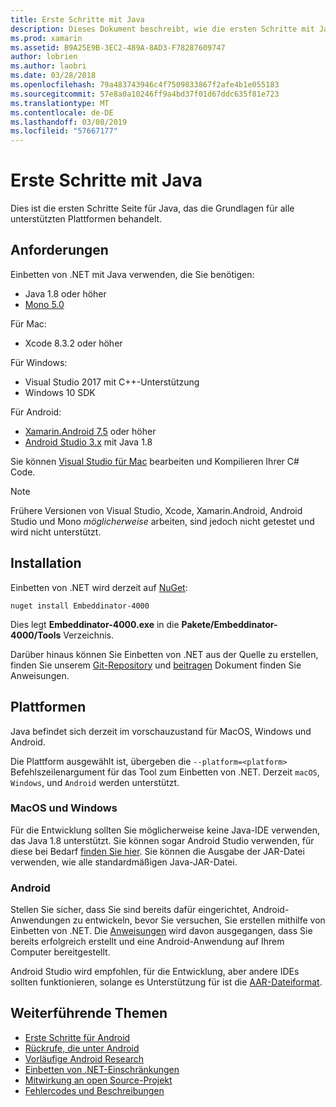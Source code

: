 ```yaml
---
title: Erste Schritte mit Java
description: Dieses Dokument beschreibt, wie die ersten Schritte mit Java mit Einbetten von .NET. Es wird erläutert, Systemanforderungen, Installation und unterstützte Plattformen.
ms.prod: xamarin
ms.assetid: B9A25E9B-3EC2-489A-8AD3-F78287609747
author: lobrien
ms.author: laobri
ms.date: 03/28/2018
ms.openlocfilehash: 79a483743946c4f7509833867f2afe4b1e055183
ms.sourcegitcommit: 57e8a0a10246ff9a4bd37f01d67ddc635f81e723
ms.translationtype: MT
ms.contentlocale: de-DE
ms.lasthandoff: 03/08/2019
ms.locfileid: "57667177"
---
```

# <a name="getting-started-with-java"></a>Erste Schritte mit Java

Dies ist die ersten Schritte Seite für Java, das die Grundlagen für alle unterstützten Plattformen behandelt.

## <a name="requirements"></a>Anforderungen

Einbetten von .NET mit Java verwenden, die Sie benötigen:

* Java 1.8 oder höher
* [Mono 5.0](https://www.mono-project.com/download/)

Für Mac:

* Xcode 8.3.2 oder höher

Für Windows:

* Visual Studio 2017 mit C++-Unterstützung
* Windows 10 SDK

Für Android:

* [Xamarin.Android 7.5](https://visualstudio.microsoft.com/xamarin/) oder höher
* [Android Studio 3.x](https://developer.android.com/studio/index.html) mit Java 1.8

Sie können [Visual Studio für Mac](https://visualstudio.microsoft.com/vs/mac/) bearbeiten und Kompilieren Ihrer C# Code.

> [!NOTE]
> Frühere Versionen von Visual Studio, Xcode, Xamarin.Android, Android Studio und Mono _möglicherweise_ arbeiten, sind jedoch nicht getestet und wird nicht unterstützt.

## <a name="installation"></a>Installation

Einbetten von .NET wird derzeit auf [NuGet](https://www.nuget.org/packages/Embeddinator-4000/):

```shell
nuget install Embeddinator-4000
```

Dies legt **Embeddinator-4000.exe** in die **Pakete/Embeddinator-4000/Tools** Verzeichnis.

Darüber hinaus können Sie Einbetten von .NET aus der Quelle zu erstellen, finden Sie unserem [Git-Repository](https://github.com/mono/Embeddinator-4000/) und [beitragen](https://github.com/mono/Embeddinator-4000/blob/master/Contributing.md) Dokument finden Sie Anweisungen.

## <a name="platforms"></a>Plattformen

Java befindet sich derzeit im vorschauzustand für MacOS, Windows und Android.

Die Plattform ausgewählt ist, übergeben die `--platform=<platform>` Befehlszeilenargument für das Tool zum Einbetten von .NET. Derzeit `macOS`, `Windows`, und `Android` werden unterstützt.

### <a name="macos-and-windows"></a>MacOS und Windows

Für die Entwicklung sollten Sie möglicherweise keine Java-IDE verwenden, das Java 1.8 unterstützt. Sie können sogar Android Studio verwenden, für diese bei Bedarf [finden Sie hier](https://stackoverflow.com/questions/16626810/can-android-studio-be-used-to-run-standard-java-projects). Sie können die Ausgabe der JAR-Datei verwenden, wie alle standardmäßigen Java-JAR-Datei.

### <a name="android"></a>Android

Stellen Sie sicher, dass Sie sind bereits dafür eingerichtet, Android-Anwendungen zu entwickeln, bevor Sie versuchen, Sie erstellen mithilfe von Einbetten von .NET. Die [Anweisungen](~/tools/dotnet-embedding/get-started/java/android.md) wird davon ausgegangen, dass Sie bereits erfolgreich erstellt und eine Android-Anwendung auf Ihrem Computer bereitgestellt.

Android Studio wird empfohlen, für die Entwicklung, aber andere IDEs sollten funktionieren, solange es Unterstützung für ist die [AAR-Dateiformat](https://developer.android.com/studio/projects/android-library.html).

## <a name="further-reading"></a>Weiterführende Themen

* [Erste Schritte für Android](~/tools/dotnet-embedding/get-started/java/android.md)
* [Rückrufe, die unter Android](~/tools/dotnet-embedding/android/callbacks.md)
* [Vorläufige Android Research](~/tools/dotnet-embedding/android/index.md)
* [Einbetten von .NET-Einschränkungen](~/tools/dotnet-embedding/limitations.md)
* [Mitwirkung an open Source-Projekt](https://github.com/mono/Embeddinator-4000/blob/master/Contributing.md)
* [Fehlercodes und Beschreibungen](~/tools/dotnet-embedding/errors.md)
